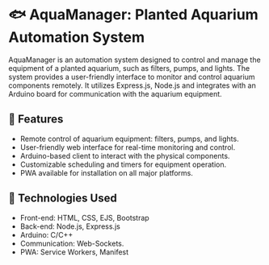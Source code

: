 <!-- Project Title -->
# 🐟 AquaManager: Planted Aquarium Automation System

<!-- Project Description -->
AquaManager is an automation system designed to control and manage the equipment of a planted aquarium, such as filters, pumps, and lights. The system provides a user-friendly interface to monitor and control aquarium components remotely. It utilizes Express.js, Node.js and integrates with an Arduino board for communication with the aquarium equipment.

## 🔆 Features

- Remote control of aquarium equipment: filters, pumps, and lights.
- User-friendly web interface for real-time monitoring and control.
- Arduino-based client to interact with the physical components.
- Customizable scheduling and timers for equipment operation.
- PWA available for installation on all major platforms.

## 💽 Technologies Used

- Front-end: HTML, CSS, EJS, Bootstrap
- Back-end: Node.js, Express.js
- Arduino: C/C++
- Communication: Web-Sockets.
- PWA: Service Workers, Manifest
